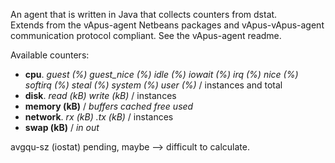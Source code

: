 An agent that is written in Java that collects counters from dstat.  
Extends from the vApus-agent Netbeans packages and vApus-vApus-agent communication protocol compliant. See the vApus-agent readme.

Available counters:

* **cpu**. *guest (%) guest_nice (%) idle (%) iowait (%) irq (%) nice (%) softirq (%) steal (%) system (%) user (%)* / instances and total
* **disk**. *read (kB) write (kB)* / instances
* **memory (kB)** / *buffers cached free used*
* **network**. *rx (kB) .tx (kB)* / instances
* **swap (kB)** / *in out*

avgqu-sz (iostat) pending, maybe --> difficult to calculate.